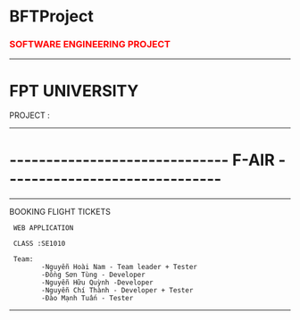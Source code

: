 # BFTProject

<h3 style="color: red">SOFTWARE ENGINEERING PROJECT</h3>
<hr>

<h1>FPT UNIVERSITY</h1>

PROJECT :
<hr>

<h1>------------------------------  F-AIR  ------------------------------ </h1>
<hr>
     BOOKING FLIGHT TICKETS

     WEB APPLICATION

     CLASS :SE1010

     Team: 
            -Nguyễn Hoài Nam - Team leader + Tester
            -Đồng Sơn Tùng - Developer
            -Nguyễn Hữu Quỳnh -Developer
            -Nguyễn Chí Thành - Developer + Tester
            -Đào Mạnh Tuấn - Tester
            
<hr>
